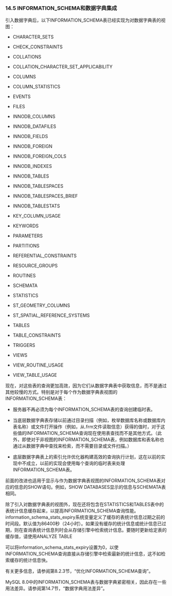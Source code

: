 ### 14.5 INFORMATION_SCHEMA和数据字典集成

引入数据字典后，以下INFORMATION_SCHEMA表已经实现为对数据字典表的视图：

- CHARACTER_SETS

- CHECK_CONSTRAINTS

- COLLATIONS

- COLLATION_CHARACTER_SET_APPLICABILITY

- COLUMNS

- COLUMN_STATISTICS

- EVENTS

- FILES

- INNODB_COLUMNS

- INNODB_DATAFILES

- INNODB_FIELDS

- INNODB_FOREIGN

- INNODB_FOREIGN_COLS

- INNODB_INDEXES

- INNODB_TABLES

- INNODB_TABLESPACES

- INNODB_TABLESPACES_BRIEF

- INNODB_TABLESTATS

- KEY_COLUMN_USAGE

- KEYWORDS

- PARAMETERS

- PARTITIONS

- REFERENTIAL_CONSTRAINTS

- RESOURCE_GROUPS

- ROUTINES

- SCHEMATA

- STATISTICS

- ST_GEOMETRY_COLUMNS

- ST_SPATIAL_REFERENCE_SYSTEMS

- TABLES

- TABLE_CONSTRAINTS

- TRIGGERS

- VIEWS

- VIEW_ROUTINE_USAGE

- VIEW_TABLE_USAGE


现在，对这些表的查询更加高效，因为它们从数据字典表中获取信息，而不是通过其他较慢的方式。特别是对于每个作为数据字典表视图的INFORMATION_SCHEMA表：

- 服务器不再必须为每个INFORMATION_SCHEMA表的查询创建临时表。

- 当底层数据字典表存储以前通过目录扫描（例如，枚举数据库名称或数据库内表名称）或文件打开操作（例如，从.frm文件读取信息）获得的值时，对于这些值的INFORMATION_SCHEMA查询现在使用表查找而不是其他方式。（此外，即使对于非视图的INFORMATION_SCHEMA表，例如数据库和表名称也通过从数据字典中查找来检索，而不需要目录或文件扫描。）

- 底层数据字典表上的索引允许优化器构建高效的查询执行计划，这在以前的实现中不成立，以前的实现会使用每个查询的临时表来处理INFORMATION_SCHEMA表。


前面的改进也适用于显示与作为数据字典表视图的INFORMATION_SCHEMA表对应的信息的SHOW语句。例如，SHOW DATABASES显示的信息与SCHEMATA表相同。

除了引入对数据字典表的视图外，现在还将包含在STATISTICS和TABLES表中的表统计信息缓存起来，以提高INFORMATION_SCHEMA查询性能。information_schema_stats_expiry系统变量定义了缓存的表统计信息过期之前的时间段。默认值为86400秒（24小时）。如果没有缓存的统计信息或统计信息已过期，则在查询表统计信息列时会从存储引擎中检索统计信息。要随时更新给定表的缓存值，请使用ANALYZE TABLE

可以将information_schema_stats_expiry设置为0，以使INFORMATION_SCHEMA查询直接从存储引擎中检索最新的统计信息，这不如检索缓存的统计信息快。

有关更多信息，请参阅第8.2.3节，“优化INFORMATION_SCHEMA查询”。

MySQL 8.0中的INFORMATION_SCHEMA表与数据字典紧密相关，因此存在一些用法差异。请参阅第14.7节，“数据字典用法差异”。